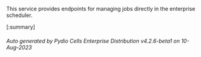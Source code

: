 






This service provides endpoints for managing jobs directly in the enterprise scheduler.

[:summary]

###### Auto generated by Pydio Cells Enterprise Distribution v4.2.6-beta1 on 10-Aug-2023
